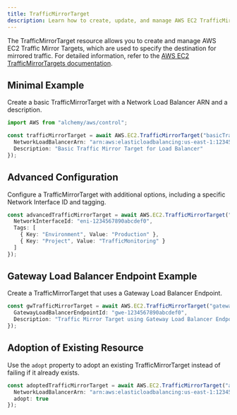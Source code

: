 ```yaml
---
title: TrafficMirrorTarget
description: Learn how to create, update, and manage AWS EC2 TrafficMirrorTargets using Alchemy Cloud Control.
---
```


The TrafficMirrorTarget resource allows you to create and manage AWS EC2 Traffic Mirror Targets, which are used to specify the destination for mirrored traffic. For detailed information, refer to the [AWS EC2 TrafficMirrorTargets documentation](https://docs.aws.amazon.com/ec2/latest/userguide/).

## Minimal Example

Create a basic TrafficMirrorTarget with a Network Load Balancer ARN and a description.

```ts
import AWS from "alchemy/aws/control";

const trafficMirrorTarget = await AWS.EC2.TrafficMirrorTarget("basicTrafficMirrorTarget", {
  NetworkLoadBalancerArn: "arn:aws:elasticloadbalancing:us-east-1:123456789012:loadbalancer/net/my-load-balancer/50dc6c495c0c9188",
  Description: "Basic Traffic Mirror Target for Load Balancer"
});
```

## Advanced Configuration

Configure a TrafficMirrorTarget with additional options, including a specific Network Interface ID and tagging.

```ts
const advancedTrafficMirrorTarget = await AWS.EC2.TrafficMirrorTarget("advancedTrafficMirrorTarget", {
  NetworkInterfaceId: "eni-1234567890abcdef0",
  Tags: [
    { Key: "Environment", Value: "Production" },
    { Key: "Project", Value: "TrafficMonitoring" }
  ]
});
```

## Gateway Load Balancer Endpoint Example

Create a TrafficMirrorTarget that uses a Gateway Load Balancer Endpoint.

```ts
const gwTrafficMirrorTarget = await AWS.EC2.TrafficMirrorTarget("gatewayTrafficMirrorTarget", {
  GatewayLoadBalancerEndpointId: "gwe-1234567890abcdef0",
  Description: "Traffic Mirror Target using Gateway Load Balancer Endpoint"
});
```

## Adoption of Existing Resource

Use the `adopt` property to adopt an existing TrafficMirrorTarget instead of failing if it already exists.

```ts
const adoptedTrafficMirrorTarget = await AWS.EC2.TrafficMirrorTarget("adoptedTrafficMirrorTarget", {
  NetworkLoadBalancerArn: "arn:aws:elasticloadbalancing:us-east-1:123456789012:loadbalancer/net/my-existing-load-balancer/50dc6c495c0c9188",
  adopt: true
});
```